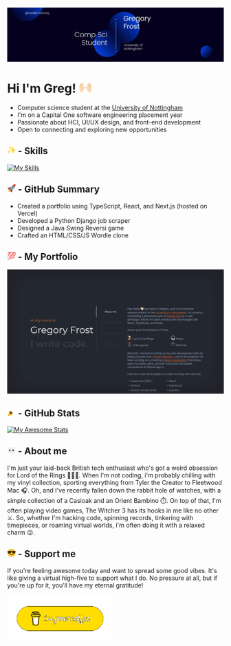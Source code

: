 ![A Banner introducing myself as Gregory Frost a computer science student at the University of Nottingham](/assets/Banner.jpeg)

# Hi I'm Greg! <img src="assets/hands.gif" width="30vw">

- Computer science student at the [University of Nottingham](https://www.nottingham.ac.uk/ugstudy/course/Computer-Science-with-Year-in-Industry-BSc)
- I'm on a Capital One software engineering placement year
- Passionate about HCI, UI/UX design, and front-end development
- Open to connecting and exploring new opportunities

## <img src="assets/sparkle.gif" height="20px"> - Skills

[![My Skills](https://skillicons.dev/icons?i=js,nodejs,react,typescript,styledcomponents,vscode,py,postman,nextjs,kotlin,figma,express&perline=6)](https://skillicons.dev)

## <img src="assets/rocket.gif" height="20px"> - GitHub Summary

- Created a portfolio using TypeScript, React, and Next.js (hosted on Vercel)
- Developed a Python Django job scraper
- Designed a Java Swing Reversi game
- Crafted an HTML/CSS/JS Wordle clone

## <img src="assets/100.gif" height="20px"> - My Portfolio

<a href="https://greg-frost-portfolio.vercel.app/" target="_blank"><img src="assets/Portfolio.png"></a>

## <img src="assets/party.gif" height="20px"> - GitHub Stats

[![My Awesome Stats](https://awesome-github-stats.azurewebsites.net/user-stats/frostgreg?cardType=github&theme=react&preferLogin=true&Border=333333)](https://git.io/awesome-stats-card)

## <img src="assets/eyes.gif" height="20px"> - About me

I'm just your laid-back British tech enthusiast who's got a weird obsession for Lord of the Rings 🧙🏻‍♂️. When I'm not coding, i'm probably chilling with my vinyl collection, sporting everything from Tyler the Creator to Fleetwood Mac 🎧. Oh, and I've recently fallen down the rabbit hole of watches, with a simple collection of a Casioak and an Orient Bambino ⏱️. On top of that, I'm often playing video games, The Witcher 3 has its hooks in me like no other ⚔️. So, whether I'm hacking code, spinning records, tinkering with timepieces, or roaming virtual worlds, i'm often doing it with a relaxed charm 😉.

## <img src="assets/cool.gif" height="20px"> - Support me

If you're feeling awesome today and want to spread some good vibes. It's like giving a virtual high-five to support what I do. No pressure at all, but if you're up for it, you'll have my eternal gratitude!

<a href="https://www.buymeacoffee.com/gregfrost3v" target="_blank"><img src="assets/buymeacoffee.gif" alt="Buy me a coffee link">
